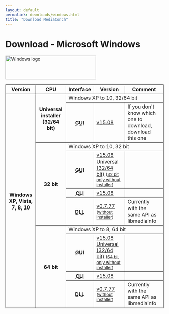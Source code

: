 ```yaml
---
layout: default
permalink: downloads/windows.html
title: "Download MediaConch"
---
```


# Download - Microsoft Windows

<img src="/MediaConch/images/Windows.png" alt="Windows logo" width="288" height="76"><br/>

<table border="1">
<thead>
<tr class="table-header">
    <th>Version</th>
    <th>CPU</th>
    <th>Interface</th>
    <th>Version</th>
    <th>Comment</th>
</tr>
</thead>
<tbody>
<tr>
    <th rowspan="10">Windows XP, Vista, 7, 8, 10</th>
    <th rowspan="2">Universal installer (32/64 bit)</th>
    <td class="table-OS" colspan="3" id="i386">Windows XP to 10, 32/64 bit</td>
</tr>
<tr>
    <th><abbr title="Graphical User Interface">GUI</abbr></th>
    <td><a href="https://mediaarea.net/download/binary/mediaconch-gui/15.08/MediaConch_GUI_15.08_Windows.exe">v15.08</a></td>
    <td>If you don't know which one to download, download this one<?php echo $AdSupported; ?></td>
</tr>
<tr>
    <th rowspan="4">32 bit</th>
    <td class="table-OS" colspan="3" id="i386">Windows XP to 10, 32 bit</td>
</tr>
<tr>
    <th><abbr title="Graphical User Interface">GUI</abbr></th>
    <td><a href="https://mediaarea.net/download/binary/mediaconch-gui/15.08/MediaConch_GUI_15.08_Windows.exe">v15.08 Universal (32/64 bit)</a> <small> (<a href="https://mediaarea.net/download/binary/mediaconch-gui/15.08/MediaConch_GUI_15.08_Windows_i386_WithoutInstaller.7z">32 bit only without installer</a>)</small></td>
    <td><?php echo $AdSupported; ?></td>
</tr>
<tr>
    <th><abbr title="Command Line Interface">CLI</abbr></th>
    <td><a href="https://mediaarea.net/download/binary/mediaconch/15.08/MediaConch_CLI_15.08_Windows_i386.zip">v15.08</a></td>
    <td>&nbsp;</td>
</tr>
<tr>
    <th><abbr title="Dynamic Link Library">DLL</abbr></th>
    <td><a href="https://mediaarea.net/download/binary/libmediainfo0/0.7.77/MediaInfo_DLL_0.7.77_Windows_i386.exe">v0.7.77</a><small> (<a href="https://mediaarea.net/download/binary/libmediainfo0/0.7.77/MediaInfo_DLL_0.7.77_Windows_i386_WithoutInstaller.7z">without installer</a>)</small></td>
    <td>Currently with the same API as libmediainfo</td>
</tr>
<tr>
    <th rowspan="4">64 bit</th>
    <td class="table-OS" colspan="3" id="x64">Windows XP to 8, 64 bit</td>
</tr>
<tr>
    <th><abbr title="Graphical User Interface">GUI</abbr></th>
    <td><a href="https://mediaarea.net/download/binary/mediaconch-gui/15.08/MediaConch_GUI_15.08_Windows.exe">v15.08 Universal (32/64 bit)</a> <small>(<a href="https://mediaarea.net/download/binary/mediaconch-gui/15.08/MediaConch_GUI_15.08_Windows_x64_WithoutInstaller.7z">64 bit only without installer</a>)</small></td>
    <td><?php echo $AdSupported; ?></td>
</tr>
<tr>
    <th><abbr title="Command Line Interface">CLI</abbr></th>
    <td><a href="https://mediaarea.net/download/binary/mediaconch/15.08/MediaConch_CLI_15.08_Windows_x64.zip">v15.08</a></td>
    <td>&nbsp;</td>
</tr>
<tr>
    <th><abbr title="Dynamic Link Library">DLL</abbr></th>
    <td><a href="https://mediaarea.net/download/binary/libmediainfo0/0.7.77/MediaInfo_DLL_0.7.77_Windows_x64.exe">v0.7.77</a><small> (<a href="https://mediaarea.net/download/binary/libmediainfo0/0.7.77/MediaInfo_DLL_0.7.77_Windows_x64_WithoutInstaller.7z">without installer</a>)</small></td>
    <td>Currently with the same API as libmediainfo</td>
</tr>
</tbody>
</table>
